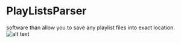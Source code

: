 # PlayListsParser 
software than allow you to save any playlist files into exact location.
![alt text](https://raw.githubusercontent.com/username/projectname/branch/path/to/img.png)
